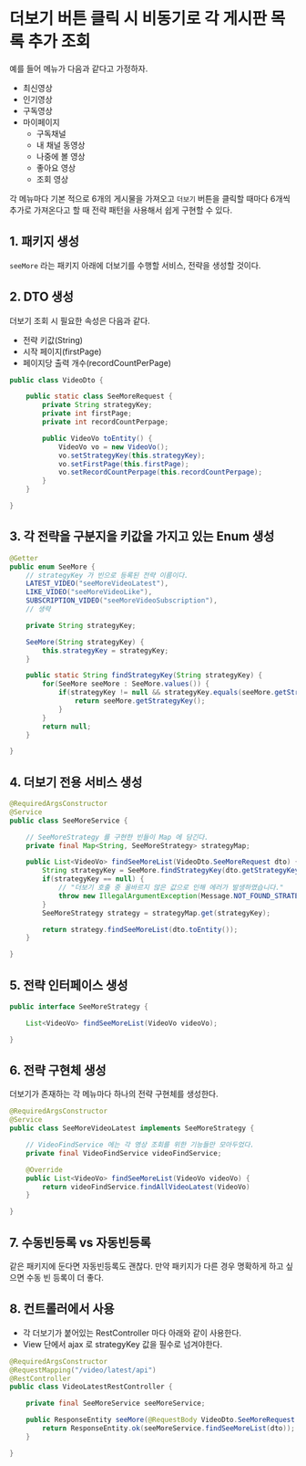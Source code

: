 # 더보기 버튼 클릭 시 비동기로 각 게시판 목록 추가 조회

예를 들어 메뉴가 다음과 같다고 가정하자.

- 최신영상
- 인기영상
- 구독영상
- 마이페이지
    - 구독채널
    - 내 채널 동영상
    - 나중에 볼 영상
    - 좋아요 영상
    - 조회 영상
    
각 메뉴마다 기본 적으로 6개의 게시물을 가져오고 `더보기` 버튼을 클릭할 때마다 6개씩 추가로 가져온다고 할 때 전략 패턴을 사용해서 쉽게 구현할 수 있다.

## 1. 패키지 생성

`seeMore` 라는 패키지 아래에 더보기를 수행할 서비스, 전략을 생성할 것이다.

## 2. DTO 생성

더보기 조회 시 필요한 속성은 다음과 같다.

- 전략 키값(String)
- 시작 페이지(firstPage)
- 페이지당 출력 개수(recordCountPerPage)

```java
public class VideoDto {

    public static class SeeMoreRequest {
        private String strategyKey;
        private int firstPage;
        private int recordCountPerpage;

        public VideoVo toEntity() {
            VideoVo vo = new VideoVo();
            vo.setStrategyKey(this.strategyKey);
            vo.setFirstPage(this.firstPage);
            vo.setRecordCountPerpage(this.recordCountPerpage);
        }
    }

}
```

## 3. 각 전략을 구분지을 키값을 가지고 있는 Enum 생성

```java
@Getter
public enum SeeMore {
    // strategyKey 가 빈으로 등록된 전략 이름이다.
    LATEST_VIDEO("seeMoreVideoLatest"),
    LIKE_VIDEO("seeMoreVideoLike"),
    SUBSCRIPTION_VIDEO("seeMoreVideoSubscription"),
    // 생략

    private String strategyKey;

    SeeMore(String strategyKey) {
        this.strategyKey = strategyKey; 
    }

    public static String findStrategyKey(String strategyKey) {
        for(SeeMore seeMore : SeeMore.values()) {
            if(strategyKey != null && strategyKey.equals(seeMore.getStrategyKey())) {
                return seeMore.getStrategyKey();
            }
        }
        return null;
    }

}
```

## 4. 더보기 전용 서비스 생성

```java
@RequiredArgsConstructor
@Service
public class SeeMoreService {

    // SeeMoreStrategy 를 구현한 빈들이 Map 에 담긴다.
    private final Map<String, SeeMoreStrategy> strategyMap;

    public List<VideoVo> findSeeMoreList(VideoDto.SeeMoreRequest dto) {
        String strategyKey = SeeMore.findStrategyKey(dto.getStrategyKey()); 
        if(strategyKey == null) {
            // "더보기 호출 중 올바르지 않은 값으로 인해 에러가 발생하였습니다."
            throw new IllegalArgumentException(Message.NOT_FOUND_STRATEGY);
        }
        SeeMoreStrategy strategy = strategyMap.get(strategyKey);

        return strategy.findSeeMoreList(dto.toEntity());
    }

}
```

## 5. 전략 인터페이스 생성

```java
public interface SeeMoreStrategy {

    List<VideoVo> findSeeMoreList(VideoVo videoVo);

}
```

## 6. 전략 구현체 생성

더보기가 존재하는 각 메뉴마다 하나의 전략 구현체를 생성한다.

```java
@RequiredArgsConstructor
@Service
public class SeeMoreVideoLatest implements SeeMoreStrategy {

    // VideoFindService 에는 각 영상 조회를 위한 기능들만 모아두었다.
    private final VideoFindService videoFindService;

    @Override
    public List<VideoVo> findSeeMoreList(VideoVo videoVo) {
        return videoFindService.findAllVideoLatest(VideoVo)
    }

}
```

## 7. 수동빈등록 vs 자동빈등록

같은 패키지에 둔다면 자동빈등록도 괜찮다. 만약 패키지가 다른 경우 명확하게 하고 싶으면 수동 빈 등록이 더 좋다.

## 8. 컨트롤러에서 사용

- 각 더보기가 붙어있는 RestController 마다 아래와 같이 사용한다.
- View 단에서 ajax 로 strategyKey 값을 필수로 넘겨야한다.

```java
@RequiredArgsConstructor
@RequestMapping("/video/latest/api")
@RestController
public class VideoLatestRestController {

    private final SeeMoreService seeMoreService;

    public ResponseEntity seeMore(@RequestBody VideoDto.SeeMoreRequest dto) {
        return ResponseEntity.ok(seeMoreService.findSeeMoreList(dto));
    }

}
```
